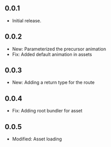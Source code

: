 ## 0.0.1

* Initial release.

## 0.0.2

* New: Parameterized the precursor animation
* Fix: Added default animation in assets

## 0.0.3

* New: Adding a return type for the route

## 0.0.4

* Fix: Adding root bundler for asset

## 0.0.5
* Modified: Asset loading